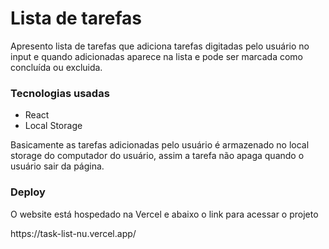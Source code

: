 # Lista de tarefas



<p>Apresento lista de tarefas que adiciona tarefas digitadas pelo usuário no input e quando adicionadas aparece na lista e pode ser marcada como concluída ou excluida.</p>

### Tecnologias usadas
+ React
+ Local Storage

<p>Basicamente as tarefas adicionadas pelo usuário é armazenado no local storage do computador do usuário, assim a tarefa não apaga quando o usuário sair da página.</p>

### Deploy
<p>O website está hospedado na Vercel e abaixo o link para acessar o projeto</p>
https://task-list-nu.vercel.app/
